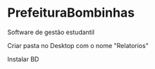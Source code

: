 # PrefeituraBombinhas
Software de gestão estudantil

Criar pasta no Desktop com o nome "Relatorios"

Instalar BD
